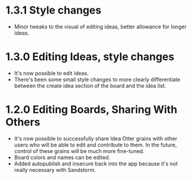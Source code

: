 # 1.3.1 Style changes

* Minor tweaks to the visual of editing ideas, better allowance for longer ideas.

# 1.3.0 Editing Ideas, style changes

* It's now possible to edit ideas.
* There's been some small style changes to more clearly differentiate between the create idea section of the board and the idea list.

# 1.2.0 Editing Boards, Sharing With Others

* It's now possible to successfully share Idea Otter grains with other users who will be able to edit and contribute to them. In the future, control of these grains will be much more fine-tuned.
* Board colors and names can be edited.
* Added autopublish and insecure back into the app because it's not really necessary with Sandstorm.
